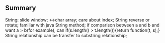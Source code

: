 ## Summary

String: 
slide window;
<->char array;
care about index;
String reverse or rotate;
familiar with java String method;
if comparison between a and b and want a > b(for example), can if(s.length() > t.length()){return function(t, s);}
String relationship can be transfer to substring relationship;
                                                                    
